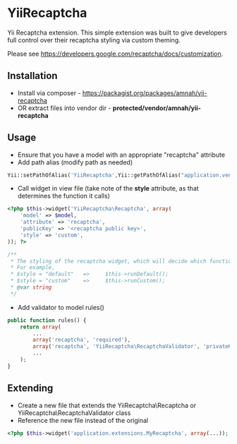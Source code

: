 YiiRecaptcha
=============================

Yii Recaptcha extension. This simple extension was built to give developers full control over their recaptcha styling via custom theming.

Please see https://developers.google.com/recaptcha/docs/customization.

## Installation

* Install via composer - https://packagist.org/packages/amnah/yii-recaptcha
* OR extract files into vendor dir - **protected/vendor/amnah/yii-recaptcha**

## Usage

* Ensure that you have a model with an appropriate "recaptcha" attribute
* Add path alias (modify path as needed)

```php
Yii::setPathOfAlias('YiiRecaptcha',Yii::getPathOfAlias("application.vendor.amnah.yii-recaptcha"));
```

* Call widget in view file (take note of the **style** attribute, as that determines the function it calls)

```php
<?php $this->widget('YiiRecaptcha\Recaptcha', array(
    'model' => $model,
    'attribute' => 'recaptcha',
    'publicKey' => '<recaptcha public key>',
    'style' => 'custom',
)); ?>
```

```php
/**
 * The styling of the recaptcha widget, which will decide which function to use
 * For example,
 * $style = "default"   =>     $this->runDefault();
 * $style = "custom"    =>     $this->runCustom();
 * @var string
 */
```

* Add validator to model rules()

```php
public function rules() {
	return array(
		...
		array('recaptcha', 'required'),
        array('recaptcha', 'YiiRecaptcha\RecaptchaValidator', 'privateKey' => '<recaptcha private key>'),
		...
	);
}
```

## Extending

* Create a new file that extends the YiiRecaptcha\Recaptcha or YiiRecaptcha\RecaptchaValidator class
* Reference the new file instead of the original

```php
<?php $this->widget('application.extensions.MyRecaptcha', array(...)); ?>
```
